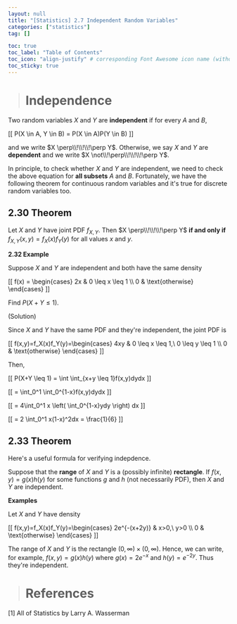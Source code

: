```yaml
---
layout: null
title: "[Statistics] 2.7 Independent Random Variables"
categories: ["statistics"]
tag: []

toc: true
toc_label: "Table of Contents"
toc_icon: "align-justify" # corresponding Font Awesome icon name (without fa prefix)
toc_sticky: true
---
```


> # Independence

Two random variables $X$ and $Y$ are **independent** if for every $A$ and $B$,

\[[ P(X \in A, Y \in B) = P(X \in A)P(Y \in B) \]]

and we write $X  \perp\\!\\!\\!\perp Y$. Otherwise, we say $X$ and $Y$ are **dependent** and we write $X \not\\!\perp\\!\\!\\!\perp Y$.

In principle, to check whether $X$ and $Y$ are independent, we need to check the above equation for **all subsets** $A$ and $B$. Fortunately, we have the following theorem for continuous random variables and it's true for discrete random variables too.

## 2.30 Theorem

Let $X$ and $Y$ have joint PDF $f_{X,Y}$. Then $X \perp\\!\\!\\!\perp Y$ **if and only if** $f_{X,Y}(x,y)=f_X(x)f_Y(y)$ for all values $x$ and $y$.

**2.32 Example**

Suppose $X$ and $Y$ are independent and both have the same density

\[[ f(x) = \begin{cases} 2x & 0 \leq x \leq 1 \\\ 0 & \text{otherwise} \end{cases} \]]

Find $P(X+Y \leq 1)$.

(Solution)

Since $X$ and $Y$ have the same PDF and they're independent, the joint PDF is

\[[ f(x,y)=f_X(x)f_Y(y)=\begin{cases} 4xy & 0 \leq x \leq 1,\ 0 \leq y \leq 1 \\\ 0 & \text{otherwise} \end{cases} \]]

Then,

\[[ P(X+Y \leq 1) = \int \int_{x+y \leq 1}f(x,y)dydx \]]

\[[ = \int_0^1 \int_0^{1-x}f(x,y)dydx \]]

\[[ = 4\int_0^1 x \left( \int_0^{1-x}ydy \right) dx \]]

\[[ = 2 \int_0^1 x(1-x)^2dx = \frac{1}{6} \]]

## 2.33 Theorem

Here's a useful formula for verifying indepdence.

Suppose that the **range** of $X$ and $Y$ is a (possibly infinite) **rectangle**. If $f(x,y) = g(x)h(y)$ for some functions $g$ and $h$ (not necessarily PDF), then $X$ and $Y$ are independent.

**Examples**

Let $X$ and $Y$ have density

\[[ f(x,y)=f_X(x)f_Y(y)=\begin{cases} 2e^{-(x+2y)} & x>0,\ y>0 \\\ 0 & \text{otherwise} \end{cases} \]]

The range of $X$ and $Y$ is the rectangle $(0, \infty) \times (0, \infty)$. Hence, we can write, for example, $f(x,y) = g(x)h(y)$ where $g(x)=2e^{-x}$ and $h(y)=e^{-2y}$. Thus they're independent.

> # References

[1] All of Statistics by Larry A. Wasserman
